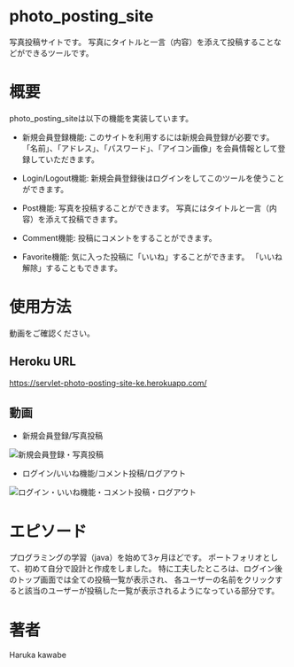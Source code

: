 # photo_posting_site
写真投稿サイトです。
写真にタイトルと一言（内容）を添えて投稿することなどができるツールです。

# 概要
photo_posting_siteは以下の機能を実装しています。

- 新規会員登録機能:
このサイトを利用するには新規会員登録が必要です。
「名前」、「アドレス」、「パスワード」、「アイコン画像」を会員情報として登録していただきます。

- Login/Logout機能:
新規会員登録後はログインをしてこのツールを使うことができます。

- Post機能:
写真を投稿することができます。
写真にはタイトルと一言（内容）を添えて投稿できます。

- Comment機能:
投稿にコメントをすることができます。

- Favorite機能:
気に入った投稿に「いいね」することができます。
「いいね解除」することもできます。


# 使用方法
動画をご確認ください。

## Heroku URL
https://servlet-photo-posting-site-ke.herokuapp.com/

## 動画
- 新規会員登録/写真投稿

![新規会員登録・写真投稿](https://gyazo.com/4c91a26e1b995a5e9b4417f42fd5eb7d/raw)


- ログイン/いいね機能/コメント投稿/ログアウト

![ログイン・いいね機能・コメント投稿・ログアウト](https://gyazo.com/68dacfe65b3476d3b00cb81068de38bd/raw)



# エピソード
プログラミングの学習（java）を始めて3ヶ月ほどです。
ポートフォリオとして、初めて自分で設計と作成をしました。
特に工夫したところは、ログイン後のトップ画面では全ての投稿一覧が表示され、
各ユーザーの名前をクリックすると該当のユーザーが投稿した一覧が表示されるようになっている部分です。




# 著者
Haruka kawabe

